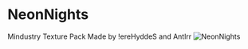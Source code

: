 # NeonNights
 Mindustry Texture Pack
 Made by !ereHyddeS and Antlrr
![NeonNights](https://user-images.githubusercontent.com/87564635/126493609-689ef70b-8dfc-465a-9bb1-f1b7fd55e979.jpg)

